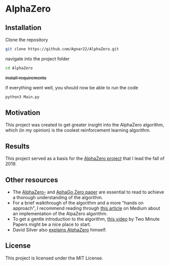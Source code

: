 # AlphaZero

## Installation
Clone the repository
```bash
git clone https://github.com/Agnar22/AlphaZero.git
```

navigate into the project folder
```bash
cd AlphaZero
```

~~install requirements~~

if everything went well, you should now be able to run the code
```bash
python3 Main.py
```

## Motivation
This project was created to get greater insight into the AlphaZero algorithm, which (in my opinion) is the coolest reinforcement learning algorithm. 

## Results
This project served as a basis for the [AlphaZero project](https://github.com/CogitoNTNU/AlphaZero) that I lead the fall of 2019.

## Other resources
* The [AlphaZero-](https://deepmind.com/documents/260/alphazero_preprint.pdf "AlphaZero paper by D. Silver et al.") and [AphaGo Zero paper](https://deepmind.com/documents/119/agz_unformatted_nature.pdf "AlphaGo Zero paper by D. Silver et al.") are essential to read to achieve a thorough understanding of the algorithm. 
* For a brief walkthrough of the algorithm and a more "hands on approach", I recommend reading through [this article](https://medium.com/oracledevs/lessons-from-implementing-alphazero-7e36e9054191 "Lessons From Implementing AlphaZero") on Medium about an implementation of the AlpaZero algorithm.
* To get a gentle introduction to the algorithm, [this video](https://www.youtube.com/watch?v=2ciR6rA85tg "AlphaZero: DeepMind's New Chess AI ") by Two Minute Papers might be a nice place to start.
* David Silver also [explains AlphaZero](https://www.youtube.com/watch?v=Wujy7OzvdJk=0s "Deepmind AlphaZero - Mastering Games Without Human Knowledge") himself.


## License
This project is licensed under the MIT License.
